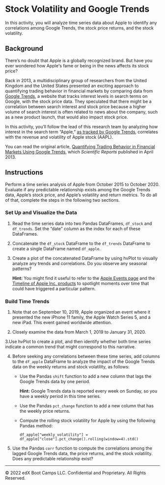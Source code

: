 # Stock Volatility and Google Trends

In this activity, you will analyze time series data about Apple to identify any correlations among Google Trends, the stock price returns, and the stock volatility.

## Background

There’s no doubt that Apple is a globally recognized brand. But have you ever wondered how Apple's fame or being in the news affects its stock price?

Back in 2013, a multidisciplinary group of researchers from the United Kingdom and the United States presented an exciting approach to quantifying trading behavior in financial markets by comparing data from [Google Trends](https://trends.google.com/trends/?geo=US), a website that tracks interest levels in search terms on Google, with the stock price data. They speculated that there might be a correlation between search interest and stock price because a higher volume of search interest is often related to news about the company, such as a new product launch, that would also impact stock price.

In this activity, you’ll follow the lead of this research team by analyzing how interest in the search term “Apple,” [as tracked by Google Trends](https://trends.google.com/trends/explore?q=apple),  correlates with the revenue and volatility of Apple stock (AAPL).

You can read the original article, [Quantifying Trading Behavior in Financial Markets Using Google Trends](https://doi.org/10.1038/srep01684), which _Scientific Reports_ published in April 2013.

## Instructions

Perform a time series analysis of Apple from October 2015 to October 2020. Evaluate if any predictable relationship exists among the Google Trends data, Apple’s stock price, and Apple’s volatility and return metrics. To do all of that, complete the steps in the following two sections.

### Set Up and Visualize the Data

1. Read the time series data into two Pandas DataFrames, `df_stock` and `df_trends`. Set the “date” column as the index for each of these DataFrames.

2. Concatenate the `df_stock` DataFrame to the `df_trends` DataFrame to create a single DataFrame named `df_apple`.

3. Create a plot of the concatenated DataFrame by using hvPlot to visually analyze any trends and correlations. Do you observe any seasonal patterns?

   **Hint:** You might find it useful to refer to the [Apple Events page](https://www.apple.com/apple-events/) and the [Timeline of Apple Inc. products](https://en.wikipedia.org/wiki/Timeline_of_Apple_Inc._products) to spotlight moments over time that could have triggered a particular pattern.

### Build Time Trends

1. Note that on September 10, 2019, Apple organized an event where it presented the new iPhone 11 family, the Apple Watch Series 5, and a new iPad. This event gained worldwide attention.

2. Closely examine the data from March 1, 2019 to January 31, 2020.

3.Use hvPlot to create a plot, and then identify whether both time series indicate a common trend that might correspond to this narrative.

4. Before seeking any correlations between these time series, add columns to the `df_apple` DataFrame to analyze the impact of the Google Trends data on the weekly returns and stock volatility, as follows:

   - Use the Pandas `shift` function to add a new column that lags the Google Trends data by one period.

     **Hint:** Google Trends data is reported every week on Sunday, so you have a weekly period in this time series.

   - Use the Pandas `pct_change` function to add a new column that has the weekly price returns.

   - Compute the rolling stock volatility for Apple by using the following Pandas method:

     `df_apple["weekly_volatility"] = df_apple["close"].pct_change().rolling(window=4).std()`

5. Use the Pandas `corr` function to compute the correlations among the lagged Google Trends data, the price returns, and the stock volatility. Does any predictable relationship exist?

---

© 2022 edX Boot Camps LLC. Confidential and Proprietary. All Rights Reserved.